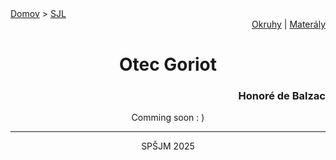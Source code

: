 <div align="center">
    <div align="left">
        <a href="/README.md">Domov</a>
        >
        <a href="../SLOVENCINA.md">SJL</a>
    </div>
    <div align="right">
        <a href="../ustne-okruhy.org.md">Okruhy</a>
        |
        <a href="https://drive.google.com/drive/u/1/folders/1hWhZNvgWC-8cb7jK5zRorX9WfCzyq_WF">Materály</a>
    </div>
<h1>Otec Goriot</h1>
    <div align="right">
        <h3>Honoré de Balzac</h3>
    </div>
</div>

<div align="center">
    <p>Comming soon : )</p>
</div>

---
<div align="center">
    <p>SPŠJM 2025</p>
</div>